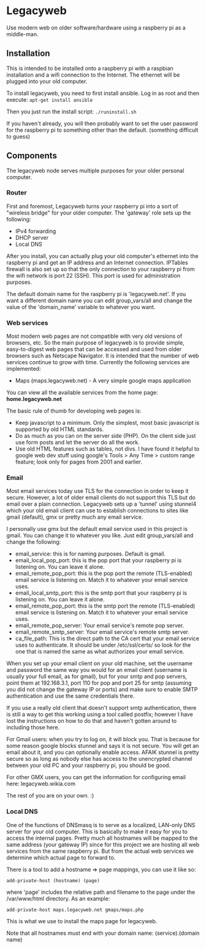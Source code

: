 # Legacyweb
Use modern web on older software/hardware using a raspberry pi as a middle-man.

## Installation
This is intended to be installed onto a raspberry pi with a raspbian installation and a wifi connection to the Internet. The ethernet will be plugged into your old computer.

To install legacyweb, you need to first install ansible. Log in as root and then execute:
`apt-get install ansible`

Then you just run the install script:
`./runinstall.sh`

If you haven't already, you will then probably want to set the user password for the raspberry pi to something other than the default. (something difficult to guess)

## Components
The legacyweb node serves multiple purposes for your older personal computer.

### Router
First and foremost, Legacyweb turns your raspberry pi into a sort of "wireless bridge" for your older computer. The 'gateway' role sets up the following:

* IPv4 forwarding
* DHCP server
* Local DNS

After you install, you can actually plug your old computer's ethernet into the raspberry pi and get an IP address and an Internet connection. IPTables firewall is also set up so that the only connection to your raspberry pi from the wifi network is port 22 (SSH). This port is used for administration purposes.

The default domain name for the raspberry pi is 'legacyweb.net'.
If you want a different domain name you can edit group_vars/all and change the value of the 'domain_name' variable to whatever you want.

### Web services
Most modern web pages are not compatible with very old versions of browsers, etc. So the main purpose of legacyweb is to provide simple, easy-to-digest web pages that can be accessed and used from older browsers such as Netscape Navigator. It is intended that the number of web services continue to grow with time. Currently the following services are implemented:

* Maps (maps.legacyweb.net) - A very simple google maps application

You can view all the available services from the home page: **home.legacyweb.net**

The basic rule of thumb for developing web pages is:

* Keep javascript to a minimum. Only the simplest, most basic javascript is supported by old HTML standards.
* Do as much as you can on the server side (PHP). On the client side just use form posts and let the server do all the work.
* Use old HTML features such as tables, not divs.
I have found it helpful to google web dev stuff using google's Tools > Any Time > custom range feature; look only for pages from 2001 and earlier.

### Email
Most email services today use TLS for the connection in order to keep it secure. However, a lot of older email clients do not support this TLS but do email over a plain connection. Legacyweb sets up a 'tunnel' using stunnel4 which your old email client can use to establish connections to sites like gmail (default), gmx or pretty much any email service.

I personally use gmx but the default email service used in this project is gmail. You can change it to whatever you like. Just edit group_vars/all and change the following:

* email_service: this is for naming purposes. Default is gmail.
* email_local_pop_port: this is the pop port that your raspberry pi is listening on. You can leave it alone.
* email_remote_pop_port: this is the pop port the remote (TLS-enabled) email service is listening on. Match it to whatever your email service uses.
* email_local_smtp_port: this is the smtp port that your raspberry pi is listening on. You can leave it alone.
* email_remote_pop_port: this is the smtp port the remote (TLS-enabled) email service is listening on. Match it to whatever your email service uses.
* email_remote_pop_server: Your email service's remote pop server.
* email_remote_smtp_server: Your email service's remote smtp server.
* ca_file_path: This is the direct path to the CA cert that your email service uses to authenticate. It should be under /etc/ssl/certs/ so look for the one that is named the same as what authorizes your email service.

When you set up your email client on your old machine, set the username and password the same way you would for an email client (username is usually your full email, as for gmail), but for your smtp and pop servers, point them at 192.168.3.1, port 110 for pop and port 25 for smtp (assuming you did not change the gateway IP or ports) and make sure to enable SMTP authentication and use the same credentials there.

If you use a really old client that doesn't support smtp authentication, there is still a way to get this working using a tool called postfix; however I have lost the instructions on how to do that and haven't gotten around to including those here.

For Gmail users: when you try to log on, it will block you. That is because for some reason google blocks stunnel and says it is not secure. You will get an email about it, and you can optionally enable access. AFAIK stunnel is pretty secure so as long as nobody else has access to the unencrypted channel between your old PC and your raspberry pi, you should be good.

For other GMX users, you can get the information for configuring email here:
legacyweb.wikia.com

The rest of you are on your own. :)

### Local DNS
One of the functions of DNSmasq is to serve as a localized, LAN-only DNS server for your old computer. This is basically to make it easy for you to access the internal pages. Pretty much all hostnames will be mapped to the same address (your gateway IP) since for this project we are hosting all web services from the same raspberry pi. But from the actual web services we determine which actual page to forward to.

There is a tool to add a hostname => page mappings, you can use it like so:

`add-private-host (hostname) (page)`

where 'page' includes the relative path and filename to the page under the /var/www/html directory. As an example:

`add-private-host maps.legacyweb.net gmaps/maps.php`

This is what we use to install the maps page for legacyweb.

Note that all hostnames must end with your domain name: (service).(domain name)
